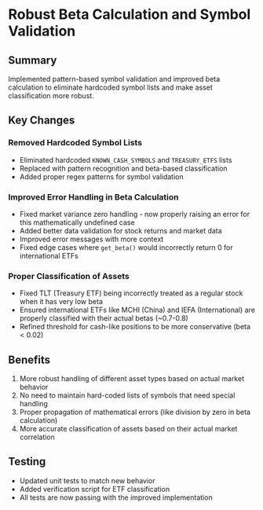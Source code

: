# Robust Beta Calculation and Symbol Validation

## Summary
Implemented pattern-based symbol validation and improved beta calculation to eliminate hardcoded symbol lists and make asset classification more robust.

## Key Changes

### Removed Hardcoded Symbol Lists
- Eliminated hardcoded `KNOWN_CASH_SYMBOLS` and `TREASURY_ETFS` lists
- Replaced with pattern recognition and beta-based classification
- Added proper regex patterns for symbol validation

### Improved Error Handling in Beta Calculation
- Fixed market variance zero handling - now properly raising an error for this mathematically undefined case
- Added better data validation for stock returns and market data
- Improved error messages with more context
- Fixed edge cases where `get_beta()` would incorrectly return 0 for international ETFs

### Proper Classification of Assets
- Fixed TLT (Treasury ETF) being incorrectly treated as a regular stock when it has very low beta
- Ensured international ETFs like MCHI (China) and IEFA (International) are properly classified with their actual betas (~0.7-0.8)
- Refined threshold for cash-like positions to be more conservative (beta < 0.02)

## Benefits
1. More robust handling of different asset types based on actual market behavior
2. No need to maintain hard-coded lists of symbols that need special handling
3. Proper propagation of mathematical errors (like division by zero in beta calculation)
4. More accurate classification of assets based on their actual market correlation

## Testing
- Updated unit tests to match new behavior
- Added verification script for ETF classification
- All tests are now passing with the improved implementation 